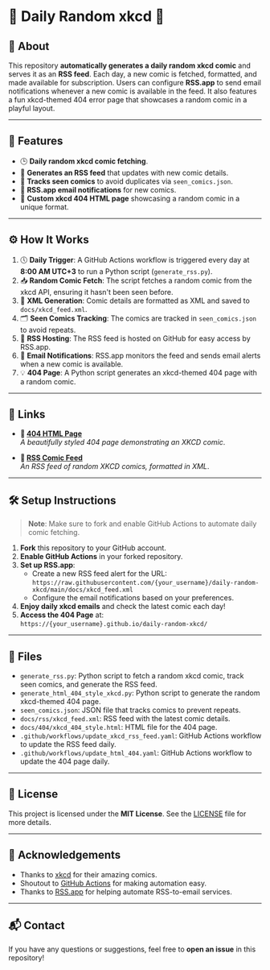 # 🎲 Daily Random xkcd 🎲

## 📖 About
This repository **automatically generates a daily random xkcd comic** and serves it as an **RSS feed**. Each day, a new comic is fetched, formatted, and made available for subscription. Users can configure **RSS.app** to send email notifications whenever a new comic is available in the feed. It also features a fun xkcd-themed 404 error page that showcases a random comic in a playful layout.

---

## 🌟 Features
- 🕒 **Daily random xkcd comic fetching**.
- 📡 **Generates an RSS feed** that updates with new comic details.
- 🔄 **Tracks seen comics** to avoid duplicates via `seen_comics.json`.
- 📧 **RSS.app email notifications** for new comics.
- 🎨 **Custom xkcd 404 HTML page** showcasing a random comic in a unique format.

---

## ⚙️ How It Works
1. 🕔 **Daily Trigger**: A GitHub Actions workflow is triggered every day at **8:00 AM UTC+3** to run a Python script (`generate_rss.py`).
2. 📥 **Random Comic Fetch**: The script fetches a random comic from the xkcd API, ensuring it hasn't been seen before.
3. 📝 **XML Generation**: Comic details are formatted as XML and saved to `docs/xkcd_feed.xml`.
4. 🗂️ **Seen Comics Tracking**: The comics are tracked in `seen_comics.json` to avoid repeats.
5. 🚀 **RSS Hosting**: The RSS feed is hosted on GitHub for easy access by RSS.app.
6. 📧 **Email Notifications**: RSS.app monitors the feed and sends email alerts when a new comic is available.
7. 💡 **404 Page**: A Python script generates an xkcd-themed 404 page with a random comic.

---

## 🔗 Links

- **🚧 [404 HTML Page](https://tzoral.github.io/daily-random-xkcd/404/)**  
  *A beautifully styled 404 page demonstrating an XKCD comic*.

- **📡 [RSS Comic Feed](https://tzoral.github.io/daily-random-xkcd/rss/xkc_feed.xml)**  
  *An RSS feed of random XKCD comics, formatted in XML*.

---

## 🛠️ Setup Instructions

> **Note**: Make sure to fork and enable GitHub Actions to automate daily comic fetching.

1. **Fork** this repository to your GitHub account.
2. **Enable GitHub Actions** in your forked repository.
3. **Set up RSS.app**:
   - Create a new RSS feed alert for the URL:  
     `https://raw.githubusercontent.com/{your_username}/daily-random-xkcd/main/docs/xkcd_feed.xml`
   - Configure the email notifications based on your preferences.
4. **Enjoy daily xkcd emails** and check the latest comic each day!
5. **Access the 404 Page** at:  
   `https://{your_username}.github.io/daily-random-xkcd/`

---

## 📂 Files

- `generate_rss.py`: Python script to fetch a random xkcd comic, track seen comics, and generate the RSS feed.
- `generate_html_404_style_xkcd.py`: Python script to generate the random xkcd-themed 404 page.
- `seen_comics.json`: JSON file that tracks comics to prevent repeats.
- `docs/rss/xkcd_feed.xml`: RSS feed with the latest comic details.
- `docs/404/xkcd_404_style.html`: HTML file for the 404 page.
- `.github/workflows/update_xkcd_rss_feed.yaml`: GitHub Actions workflow to update the RSS feed daily.
- `.github/workflows/update_html_404.yaml`: GitHub Actions workflow to update the 404 page daily.

---

## 📝 License
This project is licensed under the **MIT License**. See the [LICENSE](LICENSE) file for more details.

---

## 🙏 Acknowledgements

- Thanks to [xkcd](https://xkcd.com/) for their amazing comics.
- Shoutout to [GitHub Actions](https://docs.github.com/en/actions) for making automation easy.
- Thanks to [RSS.app](https://rss.app/) for helping automate RSS-to-email services.

---

## 📬 Contact
If you have any questions or suggestions, feel free to **open an issue** in this repository!
